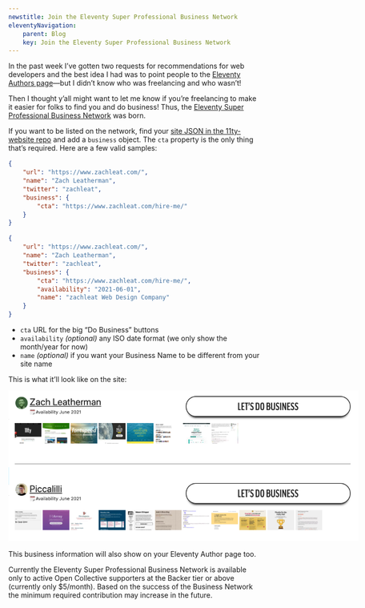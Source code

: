 ```yaml
---
newstitle: Join the Eleventy Super Professional Business Network
eleventyNavigation:
	parent: Blog
	key: Join the Eleventy Super Professional Business Network
---
```

In the past week I’ve gotten two requests for recommendations for web developers and the best idea I had was to point people to the [Eleventy Authors page](/authors/)—but I didn’t know who was freelancing and who wasn’t!

Then I thought y’all might want to let me know if you’re freelancing to make it easier for folks to find you and do business! Thus, the [Eleventy Super Professional Business Network](/super-professional-business-network/) was born.

If you want to be listed on the network, find your [site JSON in the 11ty-website repo](https://github.com/11ty/11ty-website/tree/master/src/_data/sites) and add a `business` object. The `cta` property is the only thing that’s required. Here are a few valid samples:

```json
{
	"url": "https://www.zachleat.com/",
	"name": "Zach Leatherman",
	"twitter": "zachleat",
	"business": {
		"cta": "https://www.zachleat.com/hire-me/"
	}
}
```

```json
{
	"url": "https://www.zachleat.com/",
	"name": "Zach Leatherman",
	"twitter": "zachleat",
	"business": {
		"cta": "https://www.zachleat.com/hire-me/",
		"availability": "2021-06-01",
		"name": "zachleat Web Design Company"
	}
}
```

* `cta` URL for the big “Do Business” buttons
* `availability` _(optional)_ any ISO date format (we only show the month/year for now)
* `name` _(optional)_ if you want your Business Name to be different from your site name

This is what it’ll look like on the site:

<img src="/news/espbn.png" alt="Sample rendering of a few fake network entries" class="sites-screenshot" style="max-width: 700px">

This business information will also show on your Eleventy Author page too.

Currently the Eleventy Super Professional Business Network is available only to active Open Collective supporters at the Backer tier or above (currently only $5/month). Based on the success of the Business Network the minimum required contribution may increase in the future.
